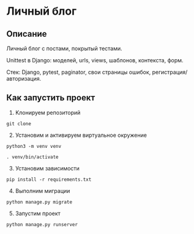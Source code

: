 # Личный блог

## Описание
Личный блог с постами, покрытый тестами.

Unittest в Django: моделей, urls, views, шаблонов, контекста, форм.

Стек: Django, pytest, paginator, свои страницы ошибок, регистрация/авторизация.


## Как запустить проект

1. Kлонируем репозиторий
```
git clone 
```

2. Установим и активируем виртуальное окружение
```
python3 -m venv venv
```
```
. venv/bin/activate
```

3. Установим зависимости
```
pip install -r requirements.txt
```

4. Выполним миграции
```
python manage.py migrate
```

5. Запустим проект
```
python manage.py runserver
```
